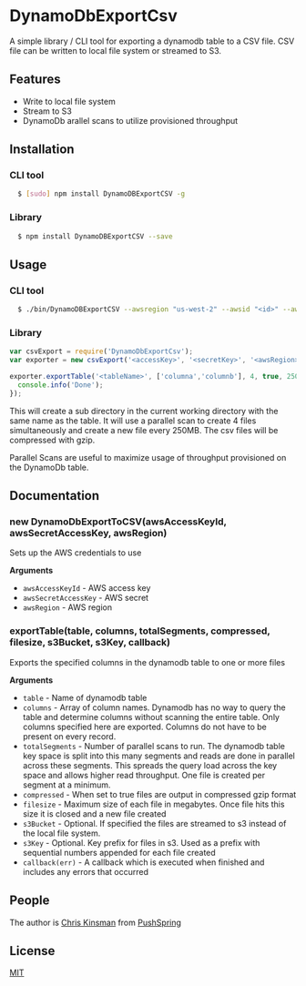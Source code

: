 # DynamoDbExportCsv

A simple library / CLI tool for exporting a dynamodb table to a CSV file.  CSV file can be written to local file system
or streamed to S3.

## Features
  * Write to local file system
  * Stream to S3
  * DynamoDb arallel scans to utilize provisioned throughput

## Installation

### CLI tool
``` bash
  $ [sudo] npm install DynamoDBExportCSV -g
```

### Library
``` bash
  $ npm install DynamoDBExportCSV --save
```

## Usage

### CLI tool
``` bash
  $ ./bin/DynamoDBExportCSV --awsregion "us-west-2" --awsid "<id>" --awssecret "<secret>" --table "<mytable>" --columns "<columna,columnb,columnc>" --gzip
```

### Library
```js
var csvExport = require('DynamoDbExportCsv');
var exporter = new csvExport('<accessKey>', '<secretKey>', '<awsRegion>');

exporter.exportTable('<tableName>', ['columna','columnb'], 4, true, 250, null, null, function(err) {
  console.info('Done');
});

```

This will create a sub directory in the current working directory with the same name as the table. It will use a
parallel scan to create 4 files simultaneously and create a new file every 250MB. The csv files will be compressed with gzip.

Parallel Scans are useful to maximize usage of throughput provisioned on the DynamoDb table.

## Documentation

### new DynamoDbExportToCSV(awsAccessKeyId, awsSecretAccessKey, awsRegion)

Sets up the AWS credentials to use

__Arguments__

* `awsAccessKeyId` - AWS access key
* `awsSecretAccessKey` - AWS secret
* `awsRegion` - AWS region

### exportTable(table, columns, totalSegments, compressed, filesize, s3Bucket, s3Key, callback)

Exports the specified columns in the dynamodb table to one or more files

__Arguments__

* `table` - Name of dynamodb table
* `columns` - Array of column names.  Dynamodb has no way to query the table and determine columns without scanning
the entire table.  Only columns specified here are exported.  Columns do not have to be present on every
record.
* `totalSegments` - Number of parallel scans to run.  The dynamodb table key space is split into this many segments
and reads are done in parallel across these segments.  This spreads the query load across the key space and allows
higher read throughput. One file is created per segment at a minimum.
* `compressed` - When set to true files are output in compressed gzip format
* `filesize` - Maximum size of each file in megabytes.  Once file hits this size it is closed and a new file
created
* `s3Bucket` - Optional.  If specified the files are streamed to s3 instead of the local file system.
* `s3Key` - Optional. Key prefix for files in s3.  Used as a prefix with sequential numbers
appended for each file created
* `callback(err)` - A callback which is executed when finished and includes any errors that occurred

## People

The author is [Chris Kinsman](https://github.com/chriskinsman) from [PushSpring](http://www.pushspring.com)

## License

  [MIT](LICENSE)

[npm-image]: https://img.shields.io/npm/v/DynamoDBExportToCSV.svg?style=flat
[npm-url]: https://npmjs.org/package/DynamoDBExportToCSV
[downloads-image]: https://img.shields.io/npm/dm/DynamoDBExportToCSV.svg?style=flat
[downloads-url]: https://npmjs.org/package/DynamoDBExportToCSV
